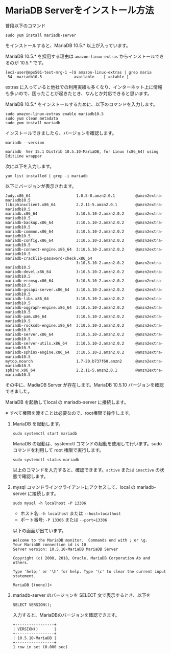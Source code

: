 # MariaDB Serverをインストール方法

普段以下のコマンド
```
sudo yum install mariadb-server
```
をインストールすると、MariaDB 10.5.* 以上が入っています。

MariaDB 10.5.* を採用する理由は ```amazon-linux-extras``` からインストールできるのが 10.5.* です。
```
[ec2-user@mps501-test-mrg-1 ~]$ amazon-linux-extras | grep maria
 54  mariadb10.5              available    [ =stable ]
```
extras に入っていると他社での利用実績も多くなり、インターネット上に情報も多いので、困ったことが起きたとき、なんとか対応できると思います。

MariaDB 10.5.* をインストールするために、以下のコマンドを入力します。
```
sudo amazon-linux-extras enable mariadb10.5
sudo yum clean metadata
sudo yum install mariadb
```

インストールできましたら、バージョンを確認します。
```
mariadb --version
```
```
mariadb  Ver 15.1 Distrib 10.5.10-MariaDB, for Linux (x86_64) using  EditLine wrapper
```
次に以下を入力します。
```
yum list installed | grep -i mariadb
```
以下にバージョンが表示されます。
```
Judy.x86_64                    1.0.5-8.amzn2.0.1         @amzn2extra-mariadb10.5
libsphinxclient.x86_64         2.2.11-5.amzn2.0.1        @amzn2extra-mariadb10.5
mariadb.x86_64                 3:10.5.10-2.amzn2.0.2     @amzn2extra-mariadb10.5
mariadb-backup.x86_64          3:10.5.10-2.amzn2.0.2     @amzn2extra-mariadb10.5
mariadb-common.x86_64          3:10.5.10-2.amzn2.0.2     @amzn2extra-mariadb10.5
mariadb-config.x86_64          3:10.5.10-2.amzn2.0.2     @amzn2extra-mariadb10.5
mariadb-connect-engine.x86_64  3:10.5.10-2.amzn2.0.2     @amzn2extra-mariadb10.5
mariadb-cracklib-password-check.x86_64
                               3:10.5.10-2.amzn2.0.2     @amzn2extra-mariadb10.5
mariadb-devel.x86_64           3:10.5.10-2.amzn2.0.2     @amzn2extra-mariadb10.5
mariadb-errmsg.x86_64          3:10.5.10-2.amzn2.0.2     @amzn2extra-mariadb10.5
mariadb-gssapi-server.x86_64   3:10.5.10-2.amzn2.0.2     @amzn2extra-mariadb10.5
mariadb-libs.x86_64            3:10.5.10-2.amzn2.0.2     @amzn2extra-mariadb10.5
mariadb-oqgraph-engine.x86_64  3:10.5.10-2.amzn2.0.2     @amzn2extra-mariadb10.5
mariadb-pam.x86_64             3:10.5.10-2.amzn2.0.2     @amzn2extra-mariadb10.5
mariadb-rocksdb-engine.x86_64  3:10.5.10-2.amzn2.0.2     @amzn2extra-mariadb10.5
mariadb-server.x86_64          3:10.5.10-2.amzn2.0.2     @amzn2extra-mariadb10.5
mariadb-server-utils.x86_64    3:10.5.10-2.amzn2.0.2     @amzn2extra-mariadb10.5
mariadb-sphinx-engine.x86_64   3:10.5.10-2.amzn2.0.2     @amzn2extra-mariadb10.5
mytop.noarch                   1.7-20.b737f60.amzn2      @amzn2extra-mariadb10.5
sphinx.x86_64                  2.2.11-5.amzn2.0.1        @amzn2extra-mariadb10.5
```
その中に、MadiaDB Server が存在します。MariaDB 10.5.10 バージョンを確認できました。

MariaDB を起動してlocal の mariadb-server に接続します。

※ すべて権限を渡すことは必要なので、root権限で操作します。

1. MariaDB を起動します。
    ```
    sudo systemctl start mariadb
    ```
    MariaDB の起動は、systemctl コマンドの起動を使用して行います。sudo コマンドを利用して root 権限で実行します。
    ```
    sudo systemctl status mariadb
    ```
    以上のコマンドを入力すると、確認できます。```active``` または ```inactive``` の状態で確認します。

2. mysql コマンドラインクライアントにアクセスして、local の mariadb-server に接続します。
    ```
    sudo mysql -h localhost -P 13306
    ```
    * ホスト名: ```-h localhost``` または ```--host=localhost``` 
    * ポート番号: ```-P 13306``` または ```--port=13306```

    以下の画面が出ています。

    ```
    Welcome to the MariaDB monitor.  Commands end with ; or \g.
    Your MariaDB connection id is 10
    Server version: 10.5.10-MariaDB MariaDB Server

    Copyright (c) 2000, 2018, Oracle, MariaDB Corporation Ab and others.

    Type 'help;' or '\h' for help. Type '\c' to clear the current input statement.

    MariaDB [(none)]>
    ```
3. mariadb-server のバージョンを SELECT 文で表示するとき、以下を
    ```
    SELECT VERSION();
    ```
    入力すると、MariaDBのバージョンを確認できます。
    ```
    +-----------------+
    | VERSION()       |
    +-----------------+
    | 10.5.10-MariaDB |
    +-----------------+
    1 row in set (0.000 sec)
    ```